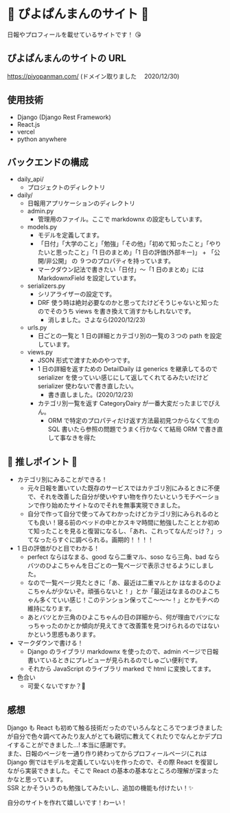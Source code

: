 # :baby_chick: ぴよぱんまんのサイト :baby_chick:

日報やプロフィールを載せているサイトです！ :kissing_heart:

## ぴよぱんまんのサイトの URL

https://piyopanman.com/ (ドメイン取りました　 2020/12/30)

## 使用技術

- Django (Django Rest Framework)
- React.js
- vercel
- python anywhere

## バックエンドの構成

- daily_api/
  - プロジェクトのディレクトリ
- daily/
  - 日報用アプリケーションのディレクトリ
  - admin.py
    - 管理用のファイル。ここで markdownx の設定もしています。
  - models.py
    - モデルを定義してます。
    - 「日付」「大学のこと」「勉強」「その他」「初めて知ったこと」「やりたいと思ったこと」「1 日のまとめ」「1 日の評価(外部キー)」 + 「公開/非公開」 の ９つのプロパティを持っています。
    - マークダウン記法で書きたい「日付」〜「1 日のまとめ」には MarkdownxField を設定しています。
  - serializers.py
    - シリアライザーの設定です。
    - DRF 使う時は絶対必要なのかと思ってたけどそうじゃないと知ったのでそのうち views を書き換えて消すかもしれないです。
      - 消しました。さよなら(2020/12/23)
  - urls.py
    - 日ごとの一覧と 1 日の詳細とカテゴリ別の一覧の３つの path を設定しています。
  - views.py
    - JSON 形式で渡すためのやつです。
    - 1 日の詳細を返すための DetailDaily は generics を継承してるので serializer を使っていい感じにして返してくれてるみたいだけど serializer 使わないで書き直したい。
      - 書き直しました。(2020/12/23)
    - カテゴリ別一覧を返す CategoryDairy が一番大変だったまじでぴえん。
      - ORM で特定のプロパティだけ返す方法最初見つからなくて生の SQL 書いたら参照の問題でうまく行かなくて結局 ORM で書き直して事なきを得た

## :star2: 推しポイント :star2:

- カテゴリ別にみることができる！
  - 元々日報を置いていた既存のサービスではカテゴリ別にみるときに不便で、それを改善した自分が使いやすい物を作りたいというモチベーションで作り始めたサイトなのでそれを無事実現できました。
  - 自分で作って自分で使ってみてわかったけどカテゴリ別にみられるのとても良い！寝る前のベッドの中とかスキマ時間に勉強したこととか初めて知ったことを見ると復習になるし、「あれ、これってなんだっけ？」ってなったらすぐに調べられる。画期的！！！！
- 1 日の評価がひと目でわかる！
  - perfect ならはなまる、good なら二重マル、soso なら三角、bad ならバツのひよこちゃんを日ごとの一覧ページで表示させるようにしました。
  - なので一覧ページ見たときに「あ、最近は二重マルとか
    はなまるのひよこちゃんが少ないぞ。頑張らないと！」とか「最近はなまるのひよこちゃん多くていい感じ！このテンション保ってこ〜〜〜！」とかモチベの維持になります。
  - あとバツとか三角のひよこちゃんの日の詳細から、何が理由でバツになっちゃったのかとか傾向が見えてきて改善策を見つけられるのではないかという思惑もあります。
- マークダウンで書ける！
  - Django のライブラリ markdownx を使ったので、admin ページで日報書いているときにプレビューが見られるのでしゅごい便利です。
  - それから JavaScript のライブラリ marked で html に変換してます。
- 色合い
  - 可愛くないですか？:baby_chick:

## 感想

Django も React も初めて触る技術だったのでいろんなところでつまづきましたが自分で色々調べてみたり友人がとても親切に教えてくれたりでなんとかデプロイすることができました...! 本当に感謝です。  
また、日報のページを一通り作り終わってからプロフィールページ(これは Django 側ではモデルを定義していない)を作ったので、その際 React を復習しながら実装できました。そこで React の基本の基本なところの理解が深まったかなと思っています。  
SSR とかそういうのも勉強してみたいし、追加の機能も付けたい！:sparkles:

自分のサイトを作れて嬉しいです！わーい！
